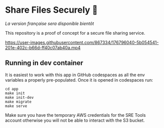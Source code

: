 # Share Files Securely 📨

_La version française sera disponible bientôt_

This repository is a proof of concept for a secure file sharing service.

https://user-images.githubusercontent.com/867334/176796040-5b054541-201e-402c-b66d-ff40c07ab40a.mp4


## Running in dev container

It is easiest to work with this app in GitHub codespaces as all the env variables a properly pre-populated. Once it is opened in codespaces run: 

```
cd app
make init
make init-dev
make migrate
make serve
```

Make sure you have the temporary AWS credentials for the SRE Tools account otherwise you will not be able to interact with the S3 bucket.